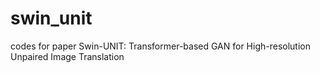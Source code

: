 # swin_unit
codes for paper Swin-UNIT: Transformer-based GAN for High-resolution Unpaired Image Translation
